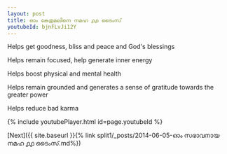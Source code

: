 ```yaml
---
layout: post
title: ഓം കേതുമലിനെ നമഹ ൧൧ ടൈംസ്
youtubeId: bjnFLvJi12Y
---
```

 
 
Helps get goodness, bliss and peace and God's blessings
 
Helps remain focused, help generate inner energy 
 
Helps boost physical and mental health 
 
Helps remain grounded and generates a sense of gratitude towards the greater power 
 
Helps reduce bad karma
 
 
 
 


{% include youtubePlayer.html id=page.youtubeId %}
 
[Next]({{ site.baseurl }}{% link  split1/_posts/2014-06-05-ഓം സഭാവനായ നമഹ ൧൧ ടൈംസ്.md%})
 
